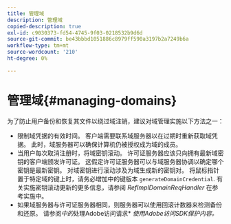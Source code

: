 ```yaml
---
title: 管理域
description: 管理域
copied-description: true
exl-id: c9030373-fd54-4745-9f03-0218532b9d6d
source-git-commit: be43bbbd1051886c8979ff590a3197b2a7249b6a
workflow-type: tm+mt
source-wordcount: '210'
ht-degree: 0%

---
```


# 管理域{#managing-domains}

为了防止用户备份和恢复其文件以绕过域注销，建议对域管理实施以下方法之一：

* 限制域凭据的有效时间。 客户端需要联系域服务器以在过期时重新获取域凭据。 此时，域服务器可以确保计算机仍被授权成为域的成员。
* 当用户每次取消注册时，将域密钥滚动。 许可证服务器应该只向拥有最新域密钥的客户端颁发许可证。 这假定许可证服务器可以与域服务器协调以确定哪个密钥是最新密钥。 对域密钥进行滚动涉及为域生成新的密钥对。 将鼠标指针置于特定域的键上时，请务必增加中的键版本 `generateDomainCredential`. 有关实施密钥滚动更新的更多信息，请参阅 *RefImplDomainReqHandler* 在参考实施中。
* 如果域服务器与许可证服务器相同，则服务器可以使用回滚计数器来检测备份和还原。 请参阅*中的*处理Adobe访问请求* *使用Adobe访问SDK保护内容。*
